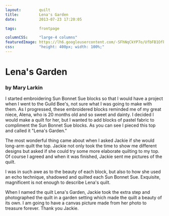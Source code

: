 ```yaml
---
layout:        quilt
title:         Lena's Garden
date:          2013-07-23 17:20:05

tags:          frontpage

columnCSS:     "large-4 columns"
featuredImage: https://lh6.googleusercontent.com/-SFhNqCkYP7o/UfbFB1OfkKI/AAAAAAAAAQo/b2hEydnOlvk/w637/photo.jpg
css:           "height: 400px; width: 100%;"
---
```


# Lena's Garden

### by Mary Larkin

I started embroidering Sun Bonnet Sue blocks so that I would have a project when I went to the Guild Bee's, not sure what I was going to make with them.  As I progressed, these embroidered blocks reminded me of my great niece, Alena, who is 20 months old and so sweet and dainty.  I decided I would make a quilt for her, but I wanted to add blocks of pastel fabric to compliment the Sun Bonnet Sue blocks.  As you can see I pieced this top and called it "Lena's Garden."

The most wonderful thing came about when I asked Jackie if she would long-arm quilt the top. Jackie not only took the time to show me different designs but asked if she could try some more elaborate quilting to my top. Of course I agreed and when it was finished, Jackie sent me pictures of the quilt.

I was in such awe as to the beauty of each block, but also to how she used an echo technique, shadowed and quilted each Sun Bonnet Sue.  Exquisite, magnificent is not enough to describe Lena's quilt.

When I named the quilt Lena's Garden, Jackie took the extra step and photographed the quilt in a garden setting which made the quilt a beauty of its own.  I am going to have a canvas picture made from her photo to treasure forever.   Thank you Jackie.
